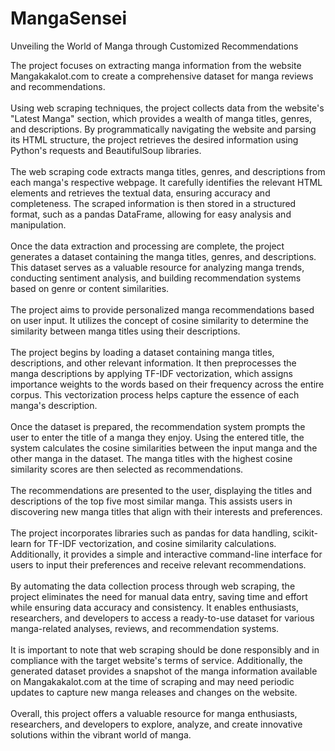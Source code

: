 # MangaSensei
Unveiling the World of Manga through Customized Recommendations

The project focuses on extracting manga information from the website Mangakakalot.com to create a comprehensive dataset for manga reviews and recommendations.
<br><br>
Using web scraping techniques, the project collects data from the website's "Latest Manga" section, which provides a wealth of manga titles, genres, and descriptions. By programmatically navigating the website and parsing its HTML structure, the project retrieves the desired information using Python's requests and BeautifulSoup libraries.
<br><br>
The web scraping code extracts manga titles, genres, and descriptions from each manga's respective webpage. It carefully identifies the relevant HTML elements and retrieves the textual data, ensuring accuracy and completeness. The scraped information is then stored in a structured format, such as a pandas DataFrame, allowing for easy analysis and manipulation.
<br><br>
Once the data extraction and processing are complete, the project generates a dataset containing the manga titles, genres, and descriptions. This dataset serves as a valuable resource for analyzing manga trends, conducting sentiment analysis, and building recommendation systems based on genre or content similarities.
<br><br>
The project aims to provide personalized manga recommendations based on user input. It utilizes the concept of cosine similarity to determine the similarity between manga titles using their descriptions.
<br><br>
The project begins by loading a dataset containing manga titles, descriptions, and other relevant information. It then preprocesses the manga descriptions by applying TF-IDF vectorization, which assigns importance weights to the words based on their frequency across the entire corpus. This vectorization process helps capture the essence of each manga's description.
<br><br>
Once the dataset is prepared, the recommendation system prompts the user to enter the title of a manga they enjoy. Using the entered title, the system calculates the cosine similarities between the input manga and the other manga in the dataset. The manga titles with the highest cosine similarity scores are then selected as recommendations.
<br><br>
The recommendations are presented to the user, displaying the titles and descriptions of the top five most similar manga. This assists users in discovering new manga titles that align with their interests and preferences.
<br><br>
The project incorporates libraries such as pandas for data handling, scikit-learn for TF-IDF vectorization, and cosine similarity calculations. Additionally, it provides a simple and interactive command-line interface for users to input their preferences and receive relevant recommendations.
<br><br>
By automating the data collection process through web scraping, the project eliminates the need for manual data entry, saving time and effort while ensuring data accuracy and consistency. It enables enthusiasts, researchers, and developers to access a ready-to-use dataset for various manga-related analyses, reviews, and recommendation systems.
<br><br>
It is important to note that web scraping should be done responsibly and in compliance with the target website's terms of service. Additionally, the generated dataset provides a snapshot of the manga information available on Mangakakalot.com at the time of scraping and may need periodic updates to capture new manga releases and changes on the website.
<br><br>
Overall, this project offers a valuable resource for manga enthusiasts, researchers, and developers to explore, analyze, and create innovative solutions within the vibrant world of manga.
